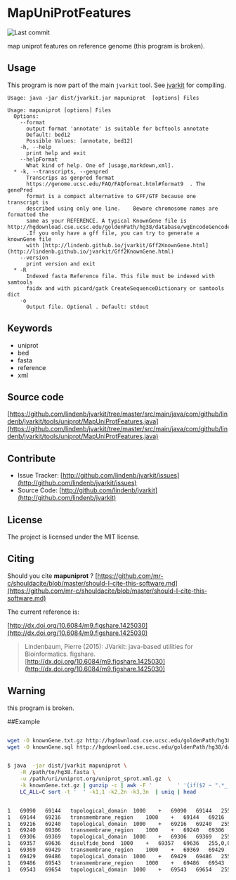 # MapUniProtFeatures

![Last commit](https://img.shields.io/github/last-commit/lindenb/jvarkit.png)

map uniprot features on reference genome (this program is broken).


## Usage


This program is now part of the main `jvarkit` tool. See [jvarkit](JvarkitCentral.md) for compiling.


```
Usage: java -jar dist/jvarkit.jar mapuniprot  [options] Files

Usage: mapuniprot [options] Files
  Options:
    --format
      output format 'annotate' is suitable for bcftools annotate
      Default: bed12
      Possible Values: [annotate, bed12]
    -h, --help
      print help and exit
    --helpFormat
      What kind of help. One of [usage,markdown,xml].
  * -k, --transcripts, --genpred
      Transcrips as genpred format 
      https://genome.ucsc.edu/FAQ/FAQformat.html#format9  . The genePred 
      format is a compact alternative to GFF/GTF because one transcript is 
      described using only one line.	Beware chromosome names are formatted the 
      same as your REFERENCE. A typical KnownGene file is http://hgdownload.cse.ucsc.edu/goldenPath/hg38/database/wgEncodeGencodeBasicV47.txt.gz 
      .If you only have a gff file, you can try to generate a knownGene file 
      with [http://lindenb.github.io/jvarkit/Gff2KnownGene.html](http://lindenb.github.io/jvarkit/Gff2KnownGene.html)
    --version
      print version and exit
  * -R
      Indexed fasta Reference file. This file must be indexed with samtools 
      faidx and with picard/gatk CreateSequenceDictionary or samtools dict
    -o
      Output file. Optional . Default: stdout

```


## Keywords

 * uniprot
 * bed
 * fasta
 * reference
 * xml


## Source code 

[https://github.com/lindenb/jvarkit/tree/master/src/main/java/com/github/lindenb/jvarkit/tools/uniprot/MapUniProtFeatures.java](https://github.com/lindenb/jvarkit/tree/master/src/main/java/com/github/lindenb/jvarkit/tools/uniprot/MapUniProtFeatures.java)


## Contribute

- Issue Tracker: [http://github.com/lindenb/jvarkit/issues](http://github.com/lindenb/jvarkit/issues)
- Source Code: [http://github.com/lindenb/jvarkit](http://github.com/lindenb/jvarkit)

## License

The project is licensed under the MIT license.

## Citing

Should you cite **mapuniprot** ? [https://github.com/mr-c/shouldacite/blob/master/should-I-cite-this-software.md](https://github.com/mr-c/shouldacite/blob/master/should-I-cite-this-software.md)

The current reference is:

[http://dx.doi.org/10.6084/m9.figshare.1425030](http://dx.doi.org/10.6084/m9.figshare.1425030)

> Lindenbaum, Pierre (2015): JVarkit: java-based utilities for Bioinformatics. figshare.
> [http://dx.doi.org/10.6084/m9.figshare.1425030](http://dx.doi.org/10.6084/m9.figshare.1425030)


## Warning

this program is broken.

##Example

```bash

wget -O knownGene.txt.gz http://hgdownload.cse.ucsc.edu/goldenPath/hg38/database/wgEncodeGencodeBasicV47.txt.gz
wget -O knownGene.sql http://hgdownload.cse.ucsc.edu/goldenPath/hg38/database/wgEncodeGencodeBasicV47.sql


$ java  -jar dist/jvarkit mapuniprot \
	-R /path/to/hg38.fasta \
	-u /path/uri/uniprot.org/uniprot_sprot.xml.gz  \
	-k knownGene.txt.gz | gunzip -c | awk -F '        ' '{if($2 ~ ".*_.*") next; OFS="       "; gsub(/chr/,"",$2);print;}'   ) |\
	LC_ALL=C sort -t '	' -k1,1 -k2,2n -k3,3n  | uniq | head


1	69090	69144	topological_domain	1000	+	69090	69144	255,0,0	1	54	0
1	69144	69216	transmembrane_region	1000	+	69144	69216	255,0,0	1	72	0
1	69216	69240	topological_domain	1000	+	69216	69240	255,0,0	1	24	0
1	69240	69306	transmembrane_region	1000	+	69240	69306	255,0,0	1	66	0
1	69306	69369	topological_domain	1000	+	69306	69369	255,0,0	1	63	0
1	69357	69636	disulfide_bond	1000	+	69357	69636	255,0,0	1	279	0
1	69369	69429	transmembrane_region	1000	+	69369	69429	255,0,0	1	60	0
1	69429	69486	topological_domain	1000	+	69429	69486	255,0,0	1	57	0
1	69486	69543	transmembrane_region	1000	+	69486	69543	255,0,0	1	57	0
1	69543	69654	topological_domain	1000	+	69543	69654	255,0,0	1	111	0
```

